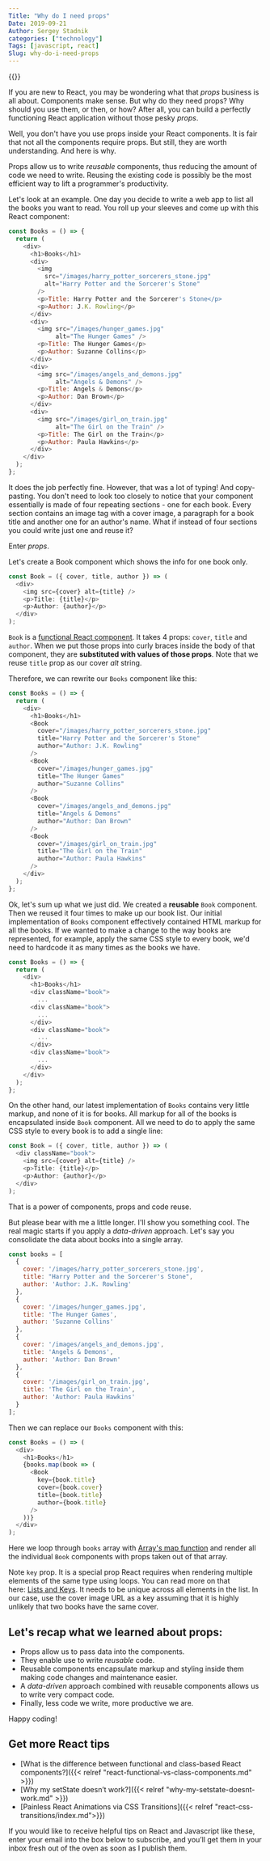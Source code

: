 ```yaml
---
Title: "Why do I need props"
Date: 2019-09-21
Author: Sergey Stadnik
categories: ["technology"]
Tags: [javascript, react]
Slug: why-do-i-need-props
---
```


{{<responsive-figure src="props.jpg" width="640px" alt="Props???">}}

If you are new to React, you may be wondering what that *props* business is all about. Components make sense. But why do they need props? Why should you use them, or then, or how? After all, you can build a perfectly functioning React application without those pesky *props*.

Well, you don't have you use props inside your React components. It is fair that not all the components require props. But still, they are worth understanding. And here is why.

<!--more-->

Props allow us to write *reusable* components, thus reducing the amount of code we need to write. Reusing the existing code is possibly be the most efficient way to lift a programmer's productivity.

Let's look at an example. One day you decide to write a web app to list all the books you want to read. You roll up your sleeves and come up with this React component:

```javascript
const Books = () => {
  return (
    <div>
      <h1>Books</h1>
      <div>
        <img
          src="/images/harry_potter_sorcerers_stone.jpg"
          alt="Harry Potter and the Sorcerer's Stone"
        />
        <p>Title: Harry Potter and the Sorcerer's Stone</p>
        <p>Author: J.K. Rowling</p>
      </div>
      <div>
        <img src="/images/hunger_games.jpg"
             alt="The Hunger Games" />
        <p>Title: The Hunger Games</p>
        <p>Author: Suzanne Collins</p>
      </div>
      <div>
        <img src="/images/angels_and_demons.jpg"
             alt="Angels & Demons" />
        <p>Title: Angels & Demons</p>
        <p>Author: Dan Brown</p>
      </div>
      <div>
        <img src="/images/girl_on_train.jpg"
             alt="The Girl on the Train" />
        <p>Title: The Girl on the Train</p>
        <p>Author: Paula Hawkins</p>
      </div>
    </div>
  );
};
```

It does the job perfectly fine. However, that was a lot of typing! And copy-pasting. You don't need to look too closely to notice that your component essentially is made of four repeating sections - one for each book. Every section contains an image tag with a cover image, a paragraph for a book title and another one for an author's name. What if instead of four sections you could write just one and reuse it?

Enter *props*.

Let's create a Book component which shows the info for one book only.

```javascript
const Book = ({ cover, title, author }) => (
  <div>
    <img src={cover} alt={title} />
    <p>Title: {title}</p>
    <p>Author: {author}</p>
  </div>
);
```

`Book` is a [functional React component](https://ozmoroz.com/2018/08/react-functional-vs-class-components/). It takes 4 props: `cover`, `title` and `author`. When we put those props into curly braces inside the body of that component, they are **substituted with values of those props**. Note that we reuse `title` prop as our cover *alt* string.

Therefore, we can rewrite our `Books` component like this:

```javascript
const Books = () => {
  return (
    <div>
      <h1>Books</h1>
      <Book
        cover="/images/harry_potter_sorcerers_stone.jpg"
        title="Harry Potter and the Sorcerer's Stone"
        author="Author: J.K. Rowling"
      />
      <Book
        cover="/images/hunger_games.jpg"
        title="The Hunger Games"
        author="Suzanne Collins"
      />
      <Book
        cover="/images/angels_and_demons.jpg"
        title="Angels & Demons"
        author="Author: Dan Brown"
      />
      <Book
        cover="/images/girl_on_train.jpg"
        title="The Girl on the Train"
        author="Author: Paula Hawkins"
      />
    </div>
  );
};
```

Ok, let's sum up what we just did. We created a **reusable** `Book` component. Then we reused it four times to make up our book list. Our initial implementation of `Books` component effectively contained HTML markup for all the books. If we wanted to make a change to the way books are represented, for example, apply the same CSS style to every book, we'd need to hardcode it as many times as the books we have.

```javascript
const Books = () => {
  return (
    <div>
      <h1>Books</h1>
      <div className="book">
        ...
      <div className="book">
        ...
      </div>
      <div className="book">
        ...
      </div>
      <div className="book">
        ...
      </div>
    </div>
  );
};
```

On the other hand, our latest implementation of `Books` contains very little markup, and none of it is for books. All markup for all of the books is encapsulated inside `Book` component. All we need to do to apply the same CSS style to every book is to add a single line:

```javascript
const Book = ({ cover, title, author }) => (
  <div className="book">
    <img src={cover} alt={title} />
    <p>Title: {title}</p>
    <p>Author: {author}</p>
  </div>
);
```

That is a power of components, props and code reuse.

But please bear with me a little longer. I'll show you something cool. The real magic starts if you apply a *data-driven* approach. Let's say you consolidate the data about books into a single array.

```javascript
const books = [
  {
    cover: '/images/harry_potter_sorcerers_stone.jpg',
    title: "Harry Potter and the Sorcerer's Stone",
    author: 'Author: J.K. Rowling'
  },
  {
    cover: '/images/hunger_games.jpg',
    title: 'The Hunger Games',
    author: 'Suzanne Collins'
  },
  {
    cover: '/images/angels_and_demons.jpg',
    title: 'Angels & Demons',
    author: 'Author: Dan Brown'
  },
  {
    cover: '/images/girl_on_train.jpg',
    title: 'The Girl on the Train',
    author: 'Author: Paula Hawkins'
  }
];
```

Then we can replace our `Books` component with this:

```javascript
const Books = () => (
  <div>
    <h1>Books</h1>
    {books.map(book => (
      <Book
        key={book.title}
        cover={book.cover}
        title={book.title}
        author={book.title}
      />
    ))}
  </div>
);
```

Here we loop through `books` array with [Array's map function](https://developer.mozilla.org/en-US/docs/Web/JavaScript/Reference/Global_Objects/Array/map) and render all the individual `Book` components with props taken out of that array.

Note `key` prop. It is a special prop React requires when rendering multiple elements of the same type using loops. You can read more on that here: [Lists and Keys](https://reactjs.org/docs/lists-and-keys.html). It needs to be unique across all elements in the list. In our case, use the cover image URL as a key assuming that it is highly unlikely that two books have the same cover.

## Let's recap what we learned about props:

- Props allow us to pass data into the components.
- They enable use to write *reusable* code.
- Reusable components encapsulate markup and styling inside them making code changes and maintenance easier.
- A *data-driven* approach combined with reusable components allows us to write very compact code.
- Finally, less code we write, more productive we are.

Happy coding!

## Get more React tips

- [What is the difference between functional and class-based React components?]({{< relref "react-functional-vs-class-components.md" >}})
- [Why my setState doesn’t work?]({{< relref "why-my-setstate-doesnt-work.md" >}})
- [Painless React Animations via CSS Transitions]({{< relref "react-css-transitions/index.md">}})

If you would like to receive helpful tips on React and Javascript like these, enter your email into the box below to subscribe, and you’ll get them in your inbox fresh out of the oven as soon as I publish them.